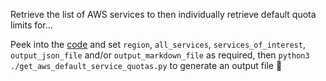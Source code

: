 Retrieve the list of AWS services to then individually retrieve default quota limits for...

Peek into the [code](./get_aws_default_service_quotas.py) and set `region`, `all_services`, `services_of_interest`, `output_json_file` and/or `output_markdown_file` as required, then `python3 ./get_aws_default_service_quotas.py` to generate an output file 🖖